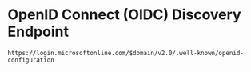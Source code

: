 # OpenID Connect (OIDC) Discovery Endpoint

```
https://login.microsoftonline.com/$domain/v2.0/.well-known/openid-configuration
```
